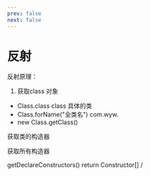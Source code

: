 ```yaml
---
prev: false
next: false
---
```

# 反射

反射原理：

1. 获取class 对象

* Class.class class 具体的类
* Class.forName("全类名") com.wyw.
* new Class.getClass()


获取类的构造器

获取所有构造器

getDeclareConstructors()  return Constructor[] /
